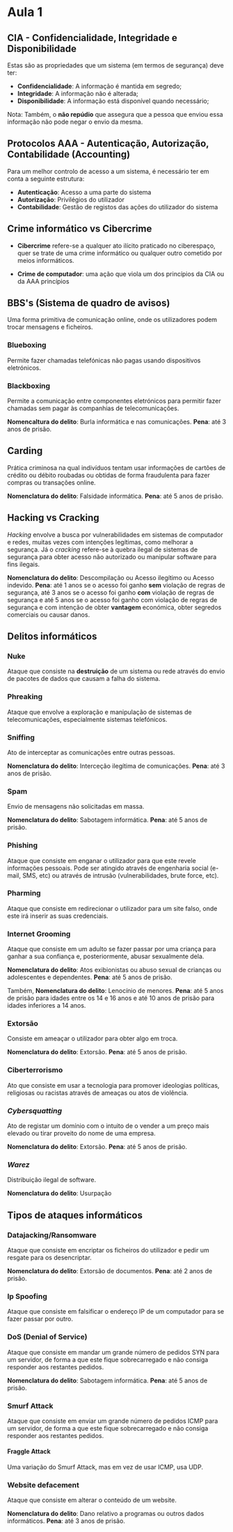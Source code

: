 # Aula 1

## CIA - Confidencialidade, Integridade e Disponibilidade
Estas são as propriedades que um sistema (em termos de segurança) deve ter:
- **Confidencialidade**: A informação é mantida em segredo;
- **Integridade**: A informação não é alterada;
- **Disponibilidade**: A informação está disponível quando necessário;

Nota: Também, o **não repúdio** que assegura que a pessoa que enviou essa informação não pode negar o envio da mesma.

## Protocolos AAA - Autenticação, Autorização, Contabilidade (Accounting)
Para um melhor controlo de acesso a um sistema, é necessário ter em conta a seguinte estrutura:
- **Autenticação**: Acesso a uma parte do sistema
- **Autorização**: Privilégios do utilizador
- **Contabilidade**: Gestão de registos das ações do utilizador do sistema

## Crime informático vs Cibercrime
- **Cibercrime** refere-se a qualquer ato ilícito praticado no ciberespaço, quer se trate de uma crime informático ou qualquer outro cometido por meios informáticos.

- **Crime de computador**: uma ação que viola um dos princípios da CIA ou da AAA princípios

## BBS's (Sistema de quadro de avisos)
Uma forma primitiva de comunicação online, onde os utilizadores podem trocar mensagens e ficheiros.

### Blueboxing
Permite fazer chamadas telefónicas não pagas usando dispositivos eletrónicos.

### Blackboxing
Permite a comunicação entre componentes eletrónicos para permitir fazer chamadas sem pagar às companhias de telecomunicações.

**Nomencaltura do delito**: Burla informática e nas comunicações.
**Pena**: até 3 anos de prisão.

## Carding
Prática criminosa na qual indivíduos tentam usar informações de cartões de crédito ou débito roubadas ou obtidas de forma fraudulenta para fazer compras ou transações online.

**Nomenclatura do delito**: Falsidade informática.
**Pena**: até 5 anos de prisão.

## Hacking vs Cracking
*Hacking* envolve a busca por vulnerabilidades em sistemas de computador e redes, muitas vezes com intenções legítimas, como melhorar a segurança. Já o *cracking* refere-se à quebra ilegal de sistemas de segurança para obter acesso não autorizado ou manipular software para fins ilegais.

**Nomenclatura do delito**: Descompilação ou Acesso ilegítimo ou Acesso indevido.
**Pena**: até 1 anos se o acesso foi ganho **sem** violação de regras de segurança, até 3 anos se o acesso foi ganho **com** violação de regras de segurança e até 5 anos se o acesso foi ganho com violação de regras de segurança e com intenção de obter **vantagem** económica, obter segredos comerciais ou causar danos.

## Delitos informáticos

### Nuke
Ataque que consiste na **destruição** de um sistema ou rede através do envio de pacotes de dados que causam a falha do sistema.

### Phreaking
Ataque que envolve a exploração e manipulação de sistemas de telecomunicações, especialmente sistemas telefónicos.

### Sniffing 
Ato de interceptar as comunicações entre outras pessoas.

**Nomenclatura do delito**: Interceção ilegítima de comunicações.
**Pena**: até 3 anos de prisão.

### Spam
Envio de mensagens não solicitadas em massa.

**Nomenclatura do delito**: Sabotagem informática.
**Pena**: até 5 anos de prisão.

### Phishing
Ataque que consiste em enganar o utilizador para que este revele informações pessoais. Pode ser atingido através de engenharia social (e-mail, SMS, etc) ou através de intrusão (vulnerabilidades, brute force, etc).

### Pharming
Ataque que consiste em redirecionar o utilizador para um site falso, onde este irá inserir as suas credenciais.

### Internet Grooming
Ataque que consiste em um adulto se fazer passar por uma criança para ganhar a sua confiança e, posteriormente, abusar sexualmente dela.

**Nomenclatura do delito**: Atos exibionistas ou abuso sexual de crianças ou adolescentes e dependentes.
**Pena**: até 5 anos de prisão.

Também,
**Nomenclatura do delito**: Lenocínio de menores.
**Pena**: até 5 anos de prisão para idades entre os 14 e 16 anos e até 10 anos de prisão para idades inferiores a 14 anos.

### Extorsão
Consiste em ameaçar o utilizador para obter algo em troca.

**Nomenclatura do delito**: Extorsão.
**Pena**: até 5 anos de prisão.

### Ciberterrorismo
Ato que consiste em usar a tecnologia para promover ideologias políticas, religiosas ou racistas através de ameaças ou atos de violência.

### *Cybersquatting*
Ato de registar um domínio com o intuito de o vender a um preço mais elevado ou tirar proveito do nome de uma empresa.

**Nomenclatura do delito**: Extorsão.
**Pena**: até 5 anos de prisão.

### *Warez*
Distribuição ilegal de software.

**Nomenclatura do delito**: Usurpação

## Tipos de ataques informáticos

### Datajacking/Ransomware
Ataque que consiste em encriptar os ficheiros do utilizador e pedir um resgate para os desencriptar.

**Nomenclatura do delito**: Extorsão de documentos.
**Pena**: até 2 anos de prisão.

### Ip Spoofing
Ataque que consiste em falsificar o endereço IP de um computador para se fazer passar por outro.

### DoS (Denial of Service)
Ataque que consiste em mandar um grande número de pedidos SYN para um servidor, de forma a que este fique sobrecarregado e não consiga responder aos restantes pedidos.

**Nomenclatura do delito**: Sabotagem informática.
**Pena**: até 5 anos de prisão.

### Smurf Attack
Ataque que consiste em enviar um grande número de pedidos ICMP para um servidor, de forma a que este fique sobrecarregado e não consiga responder aos restantes pedidos.

#### Fraggle Attack
Uma variação do Smurf Attack, mas em vez de usar ICMP, usa UDP.

### Website defacement
Ataque que consiste em alterar o conteúdo de um website.

**Nomenclatura do delito**: Dano relativo a programas ou outros dados informáticos.
**Pena**: até 3 anos de prisão.